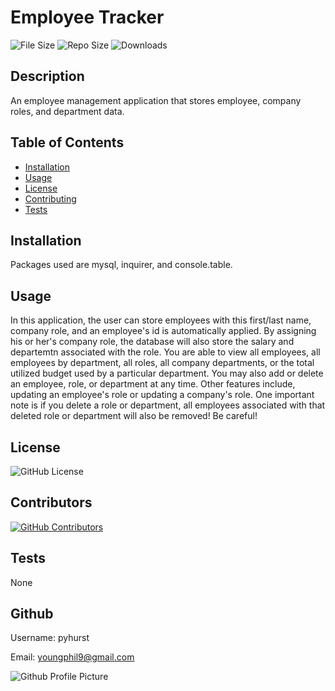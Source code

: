 # Employee Tracker

![File Size](https://img.shields.io/github/size/pyhurst/Employee-Tracker)
![Repo Size](https://img.shields.io/github/repo-size/pyhurst/Employee-Tracker)
![Downloads](https://img.shields.io/github/downloads/pyhurst/Employee-Tracker/total)

## Description

An employee management application that stores employee, company roles, and department data.

## Table of Contents

- [Installation](#installation)
- [Usage](#usage)
- [License](#license)
- [Contributing](#contributing)
- [Tests](#tests)

## Installation

Packages used are mysql, inquirer, and console.table.

## Usage

In this application, the user can store employees with this first/last name, company role, and an employee's id is automatically applied. By assigning his or her's company role, the database will also store the salary and departemtn associated with the role. You are able to view all employees, all employees by department, all roles, all company departments, or the total utilized budget used by a particular department. You may also add or delete an employee, role, or department at any time.  Other features include, updating an employee's role or updating a company's role. One important note is if you delete a role or department, all employees associated with that deleted role or department will also be removed! Be careful!

## License

![GitHub License](https://img.shields.io/github/license/pyhurst/Employee-Tracker)

## Contributors

[![GitHub Contributors](https://img.shields.io/github/contributors/pyhurst/Employee-Tracker)](https://GitHub.com/pyhurst/Employee-Tracker/graphs/contributors/)

## Tests

None

## Github

Username: pyhurst

Email: youngphil9@gmail.com

![Github Profile Picture](https://avatars2.githubusercontent.com/pyhurst)
